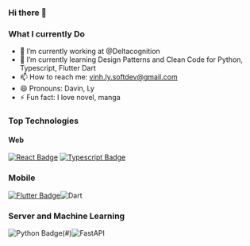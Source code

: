 ### Hi there 👋

### What I currently Do


- 🔭 I’m currently working at @Deltacognition
- 🌱 I’m currently learning Design Patterns and Clean Code for Python, Typescript, Flutter Dart
- 📫 How to reach me: vinh.ly.softdev@gmail.com
- 😄 Pronouns: Davin, Ly
- ⚡ Fun fact: I love novel, manga

### Top Technologies

#### Web
[![React Badge](https://img.shields.io/badge/-React-61DBFB?style=for-the-badge&labelColor=black&logo=react&logoColor=61DBFB)](#)  [![Typescript Badge](https://img.shields.io/badge/-Typescript-007acc?style=for-the-badge&labelColor=black&logo=typescript&logoColor=007acc)](#) 

### Mobile
[![Flutter Badge](https://img.shields.io/badge/Flutter-%2302569B.svg?style=for-the-badge&logo=Flutter&logoColor=white)](#)![Dart](https://img.shields.io/badge/dart-%230175C2.svg?style=for-the-badge&logo=dart&logoColor=white)

### Server and Machine Learning
![Python Badge](https://img.shields.io/badge/python-3670A0?style=for-the-badge&logo=python&logoColor=ffdd54)(#)![FastAPI](https://img.shields.io/badge/FastAPI-005571?style=for-the-badge&logo=fastapi)
<!--
**davin-softdev/davin-softdev** is a ✨ _special_ ✨ repository because its `README.md` (this file) appears on your GitHub profile.

Here are some ideas to get you started:

- 🔭 I’m currently working on ...
- 🌱 I’m currently learning ...
- 👯 I’m looking to collaborate on ...
- 🤔 I’m looking for help with ...
- 💬 Ask me about ...
- 📫 How to reach me: ...
- 😄 Pronouns: ...
- ⚡ Fun fact: ...
-->

